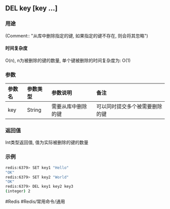 ## DEL key \[key ...\]

### 用途
(Comment:: "从库中删除指定的键, 如果指定的键不存在, 则会将其忽略")

#### 时间复杂度
O(n), n为被删除的键的数量, 单个键被删除的时间复杂度为: O(1)

### 参数
|参数名|参数类型|参数说明|备注|
|:-|:-|:-|:-|
|key|String|需要从库中删除的键|可以同时提交多个被需要删除的键|

### 返回值
Int类型返回值, 值为实际被删除的键的数量

### 示例
```bash
redis:6379> SET key1 "Hello"
"OK"
redis:6379> SET key2 "World"
"OK"
redis:6379> DEL key1 key2 key3
(integer) 2
```

#Redis #Redis/常用命令/通用